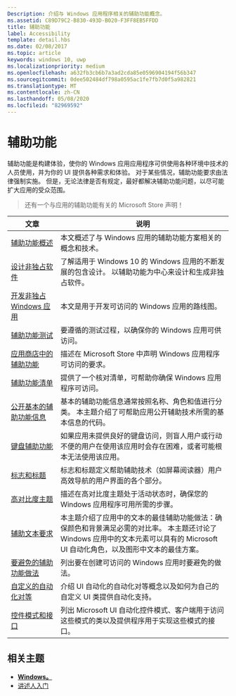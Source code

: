 ```yaml
---
Description: 介绍与 Windows 应用程序相关的辅助功能概念。
ms.assetid: C89D79C2-B830-493D-B020-F3FF8EB5FFDD
title: 辅助功能
label: Accessibility
template: detail.hbs
ms.date: 02/08/2017
ms.topic: article
keywords: windows 10, uwp
ms.localizationpriority: medium
ms.openlocfilehash: a632fb3cb6b7a3ad2cda85e0596904194f56b347
ms.sourcegitcommit: 0dee502484df798a0595ac1fe7fb7d0f5a982821
ms.translationtype: MT
ms.contentlocale: zh-CN
ms.lasthandoff: 05/08/2020
ms.locfileid: "82969592"
---
```

# <a name="accessibility"></a>辅助功能  

辅助功能是构建体验，使你的 Windows 应用应用程序可供使用各种环境中技术的人员使用，并为你的 UI 提供各种需求和体验。 对于某些情况，辅助功能要求由法律强制实施。 但是，无论法律是否有规定，最好都解决辅助功能问题，以尽可能扩大应用的受众范围。

> 还有一个与应用的辅助功能有关的 Microsoft Store 声明！

| 文章 | 说明 |
|---------|-------------|
| [辅助功能概述](accessibility-overview.md) | 本文概述了与 Windows 应用的辅助功能方案相关的概念和技术。 |
| [设计非独占软件](designing-inclusive-software.md) | 了解适用于 Windows 10 的 Windows 应用的不断发展的包含设计。  以辅助功能为中心来设计和生成非独占软件。 |
| [开发非独占 Windows 应用](developing-inclusive-windows-apps.md) | 本文是用于开发可访问的 Windows 应用的路线图。 |
| [辅助功能测试](accessibility-testing.md) | 要遵循的测试过程，以确保你的 Windows 应用可供访问。 |
| [应用商店中的辅助功能](accessibility-in-the-store.md) | 描述在 Microsoft Store 中声明 Windows 应用程序可访问的要求。 |
| [辅助功能清单](accessibility-checklist.md) | 提供了一个核对清单，可帮助你确保 Windows 应用程序可访问。 |
| [公开基本的辅助功能信息](basic-accessibility-information.md) | 基本的辅助功能信息通常按照名称、角色和值进行分类。 本主题介绍了可帮助应用公开辅助技术所需的基本信息的代码。 |
| [键盘辅助功能](keyboard-accessibility.md) | 如果应用未提供良好的键盘访问，则盲人用户或行动不便的用户在使用该应用时会存在困难，或者可能根本无法使用该应用。 |
| [标志和标题](landmarks-and-headings.md) | 标志和标题定义帮助辅助技术（如屏幕阅读器）用户高效导航的用户界面的各个部分。 |
| [高对比度主题](high-contrast-themes.md) | 描述在高对比度主题处于活动状态时，确保您的 Windows 应用程序可用所需的步骤。 |
| [辅助文本要求](accessible-text-requirements.md) | 本主题介绍了应用中的文本的最佳辅助功能做法：确保颜色和背景满足必需的对比率。 本主题还讨论了 Windows 应用中的文本元素可以具有的 Microsoft UI 自动化角色，以及图形中文本的最佳方案。 |
| [要避免的辅助功能做法](practices-to-avoid.md) | 列出要在创建可访问的 Windows 应用时要避免的做法。 |
| [自定义的自动化对等](custom-automation-peers.md) | 介绍 UI 自动化的自动化对等概念以及如何为自己的自定义 UI 类提供自动化支持。 |
| [控件模式和接口](control-patterns-and-interfaces.md) | 列出 Microsoft UI 自动化控件模式、客户端用于访问这些模式的类以及提供程序用于实现这些模式的接口。 |

## <a name="related-topics"></a>相关主题  
* [**Windows。**](https://docs.microsoft.com/uwp/api/Windows.UI.Xaml.Automation) 
* [讲述人入门](https://support.microsoft.com/help/22798/windows-10-complete-guide-to-narrator)
